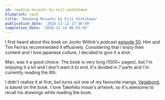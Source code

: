 ```yaml
---
id: reading-musashi-by-eiji-yoshikawa
blueprint: task
title: 'Reading Musashi by Eiji Yoshikawa'
publication_date: '2018-11-12 17:30:49'
completion_date: '2018-12-14 00:55:56'
---
```


I first heard about this book on Jocko Willink's podcast [episode 50](http://jockopodcast.com/2016/11/23/50-with-tim-ferriss-darkness-how-to-stay-on-the-path-last-days-of-life-what-to-do-back-up-plans-misconceptions/). Him and Tim Ferriss recommended it effusively. Considering that I enjoy their content and I love japanese culture, I decided to give it a shot.

Man, was it a good choice. The book is very long (1000+ pages), but I'm enjoying it a lot and I don't want it to end. It's divided in 7 parts and I'm currently reading the 6th.

I didn't realize it at first, but turns out one of my favourite manga, [Vagabond](https://en.wikipedia.org/wiki/Vagabond_%28manga%29), is based on the book. I love Takehiko Inoue's artwork, so it's awesome to recall his drawings while reading the book.
